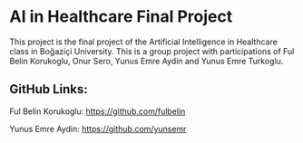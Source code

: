 # AI in Healthcare Final Project

This project is the final project of the Artificial Intelligence in Healthcare class in Boğaziçi University. This is a group project with
participations of Ful Belin Korukoglu, Onur Sero, Yunus Emre Aydin and Yunus Emre Turkoglu.


## GitHub Links:
Ful Belin Korukoglu: https://github.com/fulbelin

Yunus Emre Aydin: https://github.com/yunsemr 
